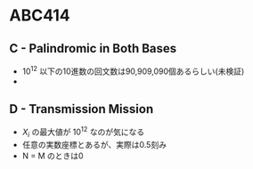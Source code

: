 # ABC414
## C - Palindromic in Both Bases
- $10^12$ 以下の10進数の回文数は90,909,090個あるらしい(未検証)
- 

## D - Transmission Mission
- $X_i$ の最大値が $10^12$ なのが気になる
- 任意の実数座標とあるが、実際は0.5刻み
- N = M のときは0
